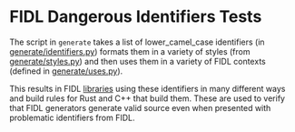 # FIDL Dangerous Identifiers Tests

The script in `generate` takes a list of lower\_camel\_case identifiers
(in [generate/identifiers.py](generate/identifiers.py)) formats them in a
variety of styles (from [generate/styles.py](generate/styles.py)) and then
uses them in a variety of FIDL contexts (defined in 
[generate/uses.py](generate/uses.py)).

This results in FIDL [libraries](fidl) using these identifiers in many
different ways and build rules for Rust and C++ that build them. These are
used to verify that FIDL generators generate valid source even when presented
with problematic identifiers from FIDL.

